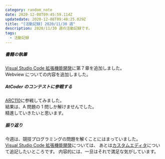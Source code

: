 ```yaml
---
category: random_note
date: 2020-12-08T09:45:59.114Z
updatedate: 2020-12-08T09:48:25.029Z
title: "[活動記録] 2020/11/30 週"
description: 2020/11/30 週の活動記録です。
tags:
  - 活動記録
---
```

##### 書籍の執筆

[Visual Studio Code 拡張機能開発](https://jiri3.booth.pm/items/2458282)に第７章を追加しました。  
Webview についての内容を追加しました。

##### AtCoder のコンテストに参戦する

[ARC110](https://atcoder.jp/contests/arc110)に参戦してみました。  
結果は、A 問題の 1 問しか解けませんでした。  
精進していきたいと思います。

##### 振り返り

今週は、競技プログラミングの問題を解くことにはまっていました。  
[Visual Studio Code 拡張機能開発](https://jiri3.booth.pm/items/2458282)については、
あとは[カスタムエディタ](https://code.visualstudio.com/api/extension-guides/custom-editors)について追記したいところです。
内容的には、一旦はそれで満足な気がしています。